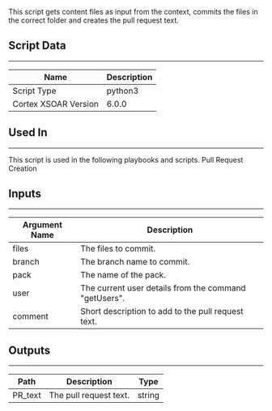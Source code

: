 This script gets content files as input from the context, commits the files in the correct folder and creates the pull request text.

## Script Data
---

| **Name** | **Description** |
| --- | --- |
| Script Type | python3 |
| Cortex XSOAR Version | 6.0.0 |

## Used In
---
This script is used in the following playbooks and scripts.
Pull Request Creation

## Inputs
---

| **Argument Name** | **Description** |
| --- | --- |
| files | The files to commit. |
| branch | The branch name to commit. |
| pack | The name of the pack. |
| user | The current user details from the command "getUsers". |
| comment | Short description to add to the pull request text. |

## Outputs
---

| **Path** | **Description** | **Type** |
| --- | --- | --- |
| PR_text | The pull request text. | string |
